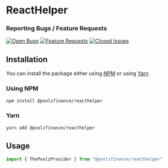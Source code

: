 # ReactHelper

### Reporting Bugs / Feature Requests

[![Open Bugs](https://img.shields.io/github/issues/The-Poolz/PoolzReactHelper/bug?color=d73a4a&label=bugs)](https://github.com/The-Poolz/PoolzReactHelper/issues?q=is%3Aissue+is%3Aopen+label%3Abug)
[![Feature Requests](https://img.shields.io/github/issues/The-Poolz/PoolzReactHelper/feature-request?color=ff9001&label=feature%20requests)](https://github.com/The-Poolz/PoolzReactHelper/issues?q=is%3Aissue+label%3Afeature-request+is%3Aopen)
[![Closed Issues](https://img.shields.io/github/issues-closed/The-Poolz/PoolzReactHelper?color=%2325CC00&label=issues%20closed)](https://github.com/The-Poolz/PoolzReactHelper/issues?q=is%3Aissue+is%3Aclosed+)

## Installation

You can install the package either using [NPM](https://www.npmjs.com/package/@poolzfinance/reacthelper) or using [Yarn](https://yarnpkg.com/package/@poolzfinance/reacthelper)

### Using NPM

```bash
npm install @poolzfinance/reacthelper
```

### Yarn

```bash
yarn add @poolzfinance/reacthelper
```

## Usage

```typescript
import { ThePoolzProvider } from "@poolzfinance/reacthelper"
```
